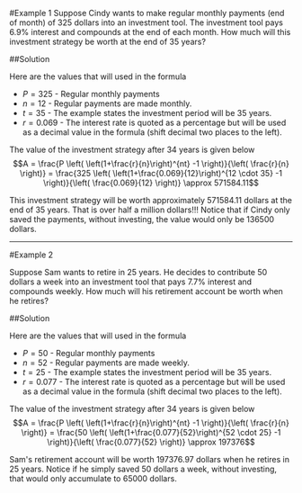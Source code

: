 #Example 1
Suppose Cindy wants to make regular monthly payments (end of month) of 325 dollars into an investment tool.  The investment tool pays 6.9% interest and compounds at the end of each month.  How much will this investment strategy be worth at the end of 35 years? 

##Solution

Here are the values that will used in the formula

*  $P = 325$  - Regular monthly payments
*  $n = 12$ - Regular payments are made monthly.
*  $t = 35$ - The example states the investment period will be 35 years.
*  $r = 0.069$ - The interest rate is quoted as a percentage but will be used as a decimal value in the formula (shift decimal two places to the left).

The value of the investment strategy after 34 years is given below
$$A =  \frac{P \left( \left(1+\frac{r}{n}\right)^{nt} -1 \right)}{\left( \frac{r}{n} \right)}  = \frac{325 \left( \left(1+\frac{0.069}{12}\right)^{12 \cdot 35} -1 \right)}{\left( \frac{0.069}{12} \right)} \approx 571584.11$$

This investment strategy will be worth approximately 571584.11 dollars at the end of 35 years.  That is over half a million dollars!!!  Notice that if Cindy only saved the payments, without investing, the value would only be 136500 dollars.

***

#Example 2

Suppose Sam wants to retire in 25 years.  He decides to contribute 50 dollars a week into an investment tool that pays 7.7% interest and compounds weekly.  How much will his retirement account be worth when he retires?

##Solution

Here are the values that will used in the formula

*  $P = 50$  - Regular monthly payments
*  $n = 52$ - Regular payments are made weekly.
*  $t = 25$ - The example states the investment period will be 35 years.
*  $r = 0.077$ - The interest rate is quoted as a percentage but will be used as a decimal value in the formula (shift decimal two places to the left).

The value of the investment strategy after 34 years is given below
$$A =  \frac{P \left( \left(1+\frac{r}{n}\right)^{nt} -1 \right)}{\left( \frac{r}{n} \right)}  = \frac{50 \left( \left(1+\frac{0.077}{52}\right)^{52 \cdot 25} -1 \right)}{\left( \frac{0.077}{52} \right)} \approx 197376$$

Sam's retirement account will be worth 197376.97 dollars when he retires in 25 years.
Notice if he simply saved 50 dollars a week, without investing, that would only accumulate to 65000 dollars.
